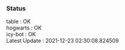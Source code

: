 ### Status


table : OK  
hogwarts : OK  
icy-bot : OK  
Latest Update : 2021-12-23 02:30:08.824509
